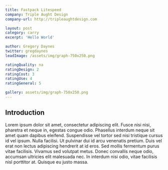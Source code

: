 ```yaml
---
title: Fastpack Litespeed
company: Triple Aught Design
company-url: http://tripleaughtdesign.com

layout: post
category: carry
excerpt: 'Hello World'

author: Gregory Daynes
twitter: gregdaynes
leadImage: /assets/img/graph-750x250.png

ratingQuality: na
ratingDesign: 2
ratingCost: 3
ratingUse: 4
ratingGeneral: 5

gallery: assets/img/graph-750x250.png
---
```


## Introduction

Lorem ipsum dolor sit amet, consectetur adipiscing elit. Fusce nisi nisi, pharetra et neque in, egestas congue odio. Phasellus interdum neque sit amet quam dapibus eleifend. Suspendisse vel tortor sed nisi tristique cursus id vel ipsum. Nulla facilisi. Ut pulvinar dui id arcu venenatis pretium. Duis vel erat non lectus adipiscing hendrerit at id eros. Sed mollis fermentum purus vitae facilisis. Vivamus sed volutpat metus. Donec convallis neque odio, accumsan ultricies elit malesuada nec. In interdum nisi odio, vitae facilisis nisl porttitor at. Quisque eu justo massa.